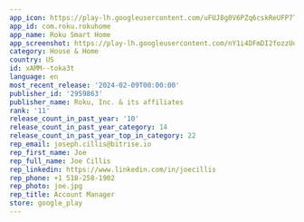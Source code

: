 ```yaml
---
app_icon: https://play-lh.googleusercontent.com/uFUJ8g0V6PZq6cskReUFP7TXSGSUj7PtNkOWcYyyw1go-wmnAkrTvy_g8ci47nryfRI
app_id: com.roku.rokuhome
app_name: Roku Smart Home
app_screenshot: https://play-lh.googleusercontent.com/nY1i4DFmDI2fozzUqtBE9UOXLt2MqXGCW9f7gE4dB_-yyD-5EY1EIXEit7zp656f9qg
category: House & Home
country: US
id: xAMM--toka3t
language: en
most_recent_release: '2024-02-09T00:00:00'
publisher_id: '2959863'
publisher_name: Roku, Inc. & its affiliates
rank: '11'
release_count_in_past_year: '10'
release_count_in_past_year_category: 14
release_count_in_past_year_top_in_category: 22
rep_email: joseph.cillis@bitrise.io
rep_first_name: Joe
rep_full_name: Joe Cillis
rep_linkedin: https://www.linkedin.com/in/joecillis
rep_phone: +1 518-258-1902
rep_photo: joe.jpg
rep_title: Account Manager
store: google_play
---
```

